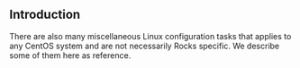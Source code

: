 ## Introduction

There are also many miscellaneous Linux configuration tasks that applies to any CentOS system and are not necessarily Rocks specific. We describe some of them here as reference.

